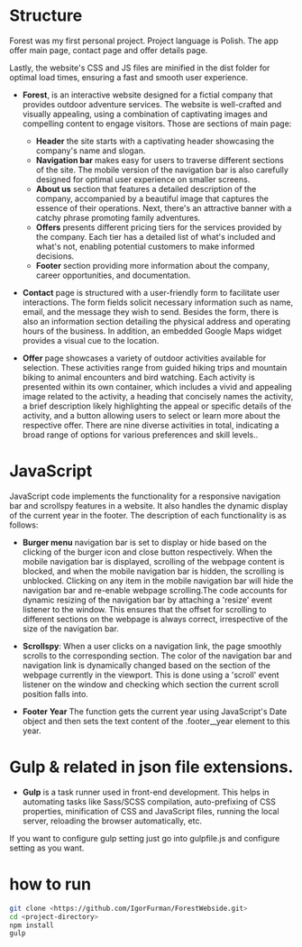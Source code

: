 # Structure

Forest was my first personal project. Project language is Polish. The app offer main page, contact page and offer details page. 

Lastly, the website's CSS and JS files are minified in the dist folder for optimal load times, ensuring a fast and smooth user experience. 

- **Forest**, is an interactive website designed for a fictial company that provides outdoor adventure services. The website is well-crafted and visually appealing, using a combination of captivating images and compelling content to engage visitors. Those are sections of main page: 

  - **Header**  the site starts with a captivating header showcasing the company's name and slogan.
  - **Navigation bar** makes easy for users to traverse different sections of the site. The mobile version of the navigation bar is also carefully designed for optimal user experience on smaller screens.
  - **About us**  section that features a detailed description of the company, accompanied by a beautiful image that captures the essence of their operations. Next, there's an attractive banner with a catchy phrase promoting family adventures. 
  - **Offers**  presents different pricing tiers for the services provided by the company. Each tier has a detailed list of what's included and what's not, enabling potential customers to make informed decisions.
  - **Footer** section providing more information about the company, career opportunities, and documentation. 

- **Contact** page is structured with a user-friendly form to facilitate user interactions. The form fields solicit necessary information such as name, email, and the message they wish to send. Besides the form, there is also an information section detailing the physical address and operating hours of the business. In addition, an embedded Google Maps widget provides a visual cue to the location.

- **Offer** page showcases a variety of outdoor activities available for selection. These activities range from guided hiking trips and mountain biking to animal encounters and bird watching. Each activity is presented within its own container, which includes a vivid and appealing image related to the activity, a heading that concisely names the activity, a brief description likely highlighting the appeal or specific details of the activity, and a button allowing users to select or learn more about the respective offer. There are nine diverse activities in total, indicating a broad range of options for various preferences and skill levels..

# JavaScript 

JavaScript code implements the functionality for a responsive navigation bar and scrollspy features in a website. It also handles the dynamic display of the current year in the footer. The description of each functionality is as follows:

- **Burger menu** navigation bar is set to display or hide based on the clicking of the burger icon and close button respectively. When the mobile navigation bar is displayed, scrolling of the webpage content is blocked, and when the mobile navigation bar is hidden, the scrolling is unblocked. Clicking on any item in the mobile navigation bar will hide the navigation bar and re-enable webpage scrolling.The code accounts for dynamic resizing of the navigation bar by attaching a 'resize' event listener to the window. This ensures that the offset for scrolling to different sections on the webpage is always correct, irrespective of the size of the navigation bar.

- **Scrollspy**: When a user clicks on a navigation link, the page smoothly scrolls to the corresponding section. The color of the navigation bar and navigation link is dynamically changed based on the section of the webpage currently in the viewport. This is done using a 'scroll' event listener on the window and checking which section the current scroll position falls into.

- **Footer Year** The function gets the current year using JavaScript's Date object and then sets the text content of the .footer__year element to this year.

# Gulp & related in json file extensions.

- **Gulp** is a task runner used in front-end development. This helps in automating tasks like Sass/SCSS compilation, auto-prefixing of CSS properties, minification of CSS and JavaScript files, running the local server, reloading the browser automatically, etc.

If you want to configure gulp setting just go into gulpfile.js and configure setting as you want.

# how to run

```bash
git clone <https://github.com/IgorFurman/ForestWebside.git>
cd <project-directory>
npm install
gulp
```
